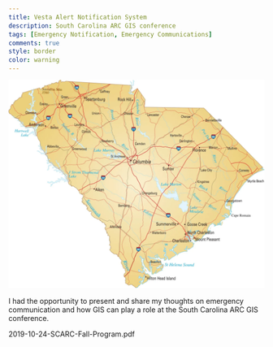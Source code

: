 ```yaml
---
title: Vesta Alert Notification System
description: South Carolina ARC GIS conference
tags: [Emergency Notification, Emergency Communications]
comments: true
style: border
color: warning
---
```


![South Carolina ARC GIS](/assets/img/sc-arc-gis.jpg)

I had the opportunity to present and share my thoughts on emergency communication and how GIS can play a role at the South Carolina ARC GIS conference.

2019-10-24-SCARC-Fall-Program.pdf
